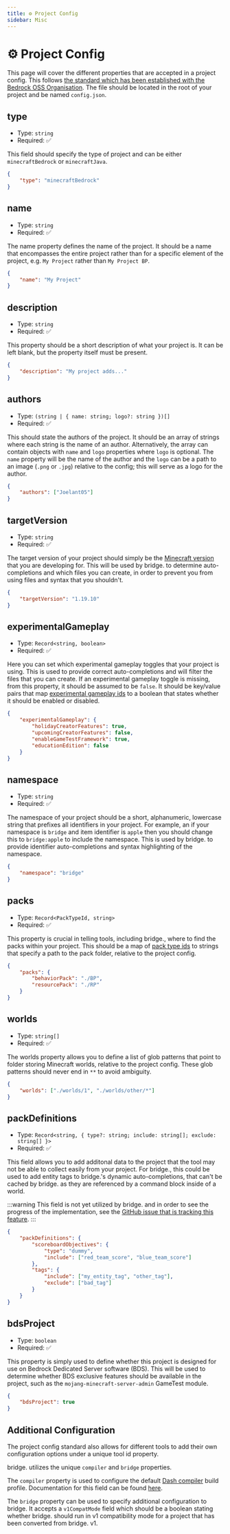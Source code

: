 ```yaml
---
title: ⚙️ Project Config
sidebar: Misc
---
```


# ⚙️ Project Config

This page will cover the different properties that are accepted in a project config. This follows [the standard which has been established with the Bedrock OSS Organisation](https://github.com/Bedrock-OSS/project-config-standard). The file should be located in the root of your project and be named `config.json`.

## type

-   Type: `string`
-   Required: :white_check_mark:

This field should specify the type of project and can be either `minecraftBedrock` or `minecraftJava`.

```json
{
	"type": "minecraftBedrock"
}
```

## name

-   Type: `string`
-   Required: :white_check_mark:

The name property defines the name of the project. It should be a name that encompasses the entire project rather than for a specific element of the project, e.g. `My Project` rather than `My Project BP`.

```json
{
	"name": "My Project"
}
```

## description

-   Type: `string`
-   Required: :white_check_mark:

This property should be a short description of what your project is. It can be left blank, but the property itself must be present.

```json
{
	"description": "My project adds..."
}
```

## authors

-   Type: `(string | { name: string; logo?: string })[]`
-   Required: :white_check_mark:

This should state the authors of the project. It should be an array of strings where each string is the name of an author. Alternatively, the array can contain objects with `name` and `logo` properties where `logo` is optional. The `name` property will be the name of the author and the `logo` can be a path to an image (`.png` or `.jpg`) relative to the config; this will serve as a logo for the author.

```json
{
	"authors": ["Joelant05"]
}
```

## targetVersion

-   Type: `string`
-   Required: :white_check_mark:

The target version of your project should simply be the [Minecraft version](https://github.com/bridge-core/editor-packages/blob/main/packages/minecraftBedrock/formatVersions.json) that you are developing for. This will be used by bridge. to determine auto-completions and which files you can create, in order to prevent you from using files and syntax that you shouldn't.

```json
{
	"targetVersion": "1.19.10"
}
```

## experimentalGameplay

-   Type: `Record<string, boolean>`
-   Required: :white_check_mark:

Here you can set which experimental gameplay toggles that your project is using. This is used to provide correct auto-completions and will filter the files that you can create. If an experimental gameplay toggle is missing, from this property, it should be assumed to be `false`. It should be key/value pairs that map [experimental gameplay ids](https://github.com/bridge-core/editor-packages/blob/main/packages/minecraftBedrock/experimentalGameplay.json) to a boolean that states whether it should be enabled or disabled.

```json
{
	"experimentalGameplay": {
		"holidayCreatorFeatures": true,
		"upcomingCreatorFeatures": false,
		"enableGameTestFramework": true,
		"educationEdition": false
	}
}
```

## namespace

-   Type: `string`
-   Required: :white_check_mark:

The namespace of your project should be a short, alphanumeric, lowercase string that prefixes all identifiers in your project. For example, an if your namespace is `bridge` and item identifier is `apple` then you should change this to `bridge:apple` to include the namespace. This is used by bridge. to provide identifier auto-completions and syntax highlighting of the namespace.

```json
{
	"namespace": "bridge"
}
```

## packs

-   Type: `Record<PackTypeId, string>`
-   Required: :white_check_mark:

This property is crucial in telling tools, including bridge., where to find the packs within your project. This should be a map of [pack type ids](/extensions/misc/pack-types) to strings that specify a path to the pack folder, relative to the project config.

```json
{
	"packs": {
		"behaviorPack": "./BP",
		"resourcePack": "./RP"
	}
}
```

## worlds

-   Type: `string[]`
-   Required: :white_check_mark:

The worlds property allows you to define a list of glob patterns that point to folder storing Minecraft worlds, relative to the project config. These glob patterns should never end in `**` to avoid ambiguity.

```json
{
	"worlds": ["./worlds/1", "./worlds/other/*"]
}
```

## packDefinitions

-   Type: `Record<string, { type?: string; include: string[]; exclude: string[] }>`
-   Required: :white_check_mark:

This field allows you to add additonal data to the project that the tool may not be able to collect easily from your project. For bridge., this could be used to add entity tags to bridge.'s dynamic auto-completions, that can't be cached by bridge. as they are referenced by a command block inside of a world.

:::warning
This field is not yet utilized by bridge. and in order to see the progress of the implementation, see the [GitHub issue that is tracking this feature](https://github.com/bridge-core/editor/issues/126).
:::

```json
{
	"packDefinitions": {
		"scoreboardObjectives": {
			"type": "dummy",
			"include": ["red_team_score", "blue_team_score"]
		},
		"tags": {
			"include": ["my_entity_tag", "other_tag"],
			"exclude": ["bad_tag"]
		}
	}
}
```

## bdsProject

-   Type: `boolean`
-   Required: :white_check_mark:

This property is simply used to define whether this project is designed for use on Bedrock Dedicated Server software (BDS). This will be used to determine whether BDS exclusive features should be available in the project, such as the `mojang-minecraft-server-admin` GameTest module.

```json
{
	"bdsProject": true
}
```

## Additional Configuration

The project config standard also allows for different tools to add their own configuration options under a unique tool id property.

bridge. utilizes the unique `compiler` and `bridge` properties.

The `compiler` property is used to configure the default [Dash compiler](/guide/advanced/dash/index) build profile. Documentation for this field can be found [here](/guide/advanced/dash/index.html#default-profile).

The `bridge` property can be used to specify additional configuration to bridge. It accepts a `v1CompatMode` field which should be a boolean stating whether bridge. should run in v1 compatibility mode for a project that has been converted from bridge. v1.
